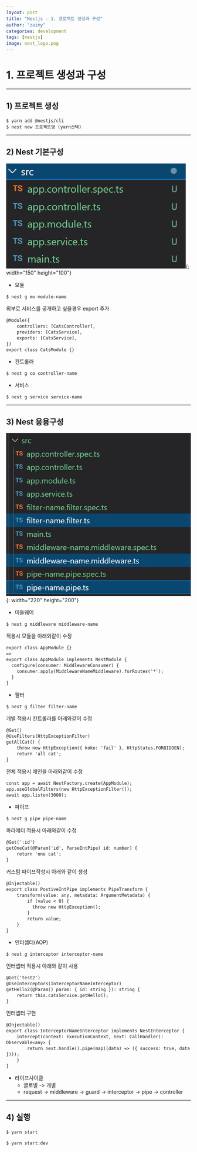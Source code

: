 ```yaml
---
layout: post
title: "Nestjs - 1. 프로젝트 생성과 구성"
author: "zaimy"
categories: development
tags: [nestjs]
image: nest_logo.png
---
```


# 1. 프로젝트 생성과 구성
-------------
## 1) 프로젝트 생성
```
$ yarn add @nestjs/cli
$ nest new 프로젝트명 (yarn선택)
```
-------------
## 2) Nest 기본구성
![ex_screenshot](./assets/img/nest00101.jpg){: width="150" height="100"}
- 모듈
```
$ nest g mo module-name
```
외부로 서비스를 공개하고 싶을경우 export 추가
```
@Module({
	controllers: [CatsController],
	providers: [CatsService],
	exports: [CatsService],
})
export class CatsModule {}
```
- 컨트롤러
```
$ nest g co controller-name
```
- 서비스
```
$ nest g service service-name
```
-------------
## 3) Nest 응용구성
![ex_screenshot](./assets/img/nest00102.jpg){: width="220" height="200"}
- 미들웨어
```
$ nest g middleware middleware-name
```
적용시 모듈을 아래와같이 수정
```
export class AppModule {}
=>
export class AppModule implements NestModule {
  configure(consumer: MiddlewareConsumer) {
    consumer.apply(MiddlewareNameMiddleware).forRoutes('*');
  }
}
```
- 필터
```
$ nest g filter filter-name
```
개별 적용시 컨트롤러를 아래와같이 수정
```
@Get()
@UseFilters(HttpExceptionFilter)
getAllCat() {
	throw new HttpException({ koko: 'fail' }, HttpStatus.FORBIDDEN);
	return 'all cat';
}
```
전체 적용시 메인을 아래와같이 수정
```
const app = await NestFactory.create(AppModule);
app.useGlobalFilters(new HttpExceptionFilter());
await app.listen(3000);
```

- 파이프
```
$ nest g pipe pipe-name
```
파라메터 적용시 아래와같이 수정
```
@Get(':id')
getOneCat(@Param('id', ParseIntPipe) id: number) {
	return 'one cat';
}
```
커스텀 파이프작성시 아래와 같이 생성
```
@Injectable()
export class PostiveIntPipe implements PipeTransform {
	transform(value: any, metadata: ArgumentMetadata) {
		if (value < 0) {
		  throw new HttpException();
		}
		return value;
	}
}
```

- 인터셉터(AOP)
```
$ nest g interceptor interceptor-name
```
인터셉터 적용시 아래와 같이 사용
```
@Get('test2')
@UseInterceptors(InterceptorNameInterceptor)
getHello2(@Param() param: { id: string }): string {
	return this.catsService.getHello();
}
```
인터셉터 구현
```
@Injectable()
export class InterceptorNameInterceptor implements NestInterceptor {
	intercept(context: ExecutionContext, next: CallHandler): Observable<any> {
		return next.handle().pipe(map((data) => ({ success: true, data })));
	}
}
```

- 라이프사이클
	- 글로벌 -> 개별
	- request -> middleware -> guard -> interceptor -> pipe -> controller

-------------
## 4) 실행
```
$ yarn start
```
```
$ yarn start:dev
```